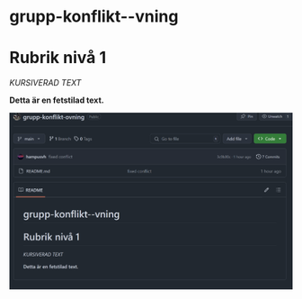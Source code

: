# grupp-konflikt--vning
# Rubrik nivå 1



*KURSIVERAD TEXT*

**Detta är en fetstilad text.**

![Image of the project UI](./imageprojectui.png)
